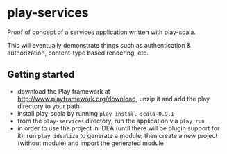 # play-services

Proof of concept of a services application written with play-scala.

This will eventually demonstrate things such as authentication & authorization, content-type based rendering, etc.

## Getting started

- download the Play framework at http://www.playframework.org/download, unzip it and add the play directory to your path
- install play-scala by running `play install scala-0.9.1`
- from the `play-services` directory, run the application via `play run`
- in order to use the project in IDEA (until there will be plugin support for it), run `play idealize` to generate a module, then create a new project (without module) and import the generated module